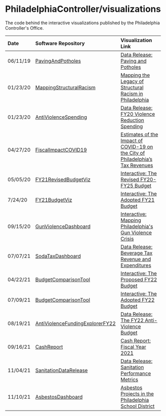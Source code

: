 # PhiladelphiaController/visualizations

The code behind the interactive visualizations published by the Philadelphia Controller's Office.

| Date | Software Repository | Visualization Link |
| :--- | :------------------ | :----------------- |
| 06/11/19 | [PavingAndPotholes](https://www.github.com/PhiladelphiaController/PavingAndPotholes)| [Data Release: Paving and Potholes](https://controller.phila.gov/philadelphia-audits/data-release-paving-and-potholes/) |
| 01/23/20 | [MappingStructuralRacism](https://www.github.com/PhiladelphiaController/MappingStructuralRacism)| [Mapping the Legacy of Structural Racism in Philadelphia](https://controller.phila.gov/philadelphia-audits/mapping-the-legacy-of-structural-racism-in-philadelphia/) |
| 01/23/20 | [AntiViolenceSpending](https://www.github.com/PhiladelphiaController/AntiViolenceSpending)| [Data Release: FY20 Violence Reduction Spending](https://controller.phila.gov/philadelphia-audits/data-release-fy20-violence-reduction-spending/) |
| 04/27/20 | [FiscalImpactCOVID19](https://www.github.com/PhiladelphiaController/FiscalImpactCOVID19)| [Estimates of the Impact of COVID-19 on the City of Philadelphia’s Tax Revenues](https://controller.phila.gov/philadelphia-audits/covid19-fiscal-impact/) |
| 05/05/20 | [FY21RevisedBudgetViz](https://www.github.com/PhiladelphiaController/FY21RevisedBudgetViz)| [Interactive: The Revised FY20-FY25 Budget](https://controller.phila.gov/philadelphia-audits/revised-fy21-fy25-budget/#/) |
| 7/24/20 | [FY21BudgetViz](https://www.github.com/PhiladelphiaController/FY21BudgetViz)| [Interactive: The Adopted FY21 Budget](https://controller.phila.gov/philadelphia-audits/interactive-fy21-budget/) |
| 09/15/20 | [GunViolenceDashboard](https://www.github.com/PhiladelphiaController/GunViolenceDashboard)| [Interactive: Mapping Philadelphia's Gun Violence Crisis](https://controller.phila.gov/philadelphia-audits/mapping-gun-violence) |
| 07/07/21 | [SodaTaxDashboard](https://www.github.com/PhiladelphiaController/SodaTaxDashboard)| [Data Release: Beverage Tax Revenue and Expenditures](https://controller.phila.gov/philadelphia-audits/data-release-beverage-tax/) |
| 04/22/21 | [BudgetComparisonTool](https://www.github.com/PhiladelphiaController/BudgetComparisonTool)| [Interactive: The Proposed FY22 Budget](https://controller.phila.gov/philadelphia-audits/the-proposed-fy22-budget/#/) |
| 07/09/21 | [BudgetComparisonTool](https://www.github.com/PhiladelphiaController/BudgetComparisonTool)| [Interactive: The Adopted FY22 Budget](https://controller.phila.gov/philadelphia-audits/the-adopted-fy22-budget/#/) |
| 08/19/21 | [AntiViolenceFundingExplorerFY22](https://www.github.com/PhiladelphiaController/AntiViolenceFundingExplorerFY22)| [Data Release: The FY22 Anti-Violence Budget](https://controller.phila.gov/philadelphia-audits/fy22-anti-violence-budget/#/) |
| 09/16/21 | [CashReport](https://www.github.com/PhiladelphiaController/CashReport)| [Cash Report: Fiscal Year 2021](https://controller.phila.gov/philadelphia-audits/cash-report-fiscal-year-2021/) |
| 11/04/21 | [SanitationDataRelease](https://www.github.com/PhiladelphiaController/SanitationDataRelease)| [Data Release: Sanitation Performance Metrics](https://controller.phila.gov/philadelphia-audits/data-release-sanitation/) |
| 11/10/21 | [AsbestosDashboard](https://www.github.com/PhiladelphiaController/AsbestosDashboard)| [Asbestos Projects in the Philadelphia School District](https://controller.phila.gov/philadelphia-audits/interactive-asbestos-dashboard/) |